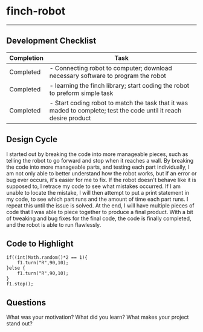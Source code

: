# finch-robot
---
## Development Checklist

| Completion  | Task |
| ------------- | ------------- |
| Completed | - Connecting robot to computer; download necessary software to program the robot|
| Completed | - learning the finch library; start coding the robot to preform simple task  |
| Completed | - Start coding robot to match the task that it was maded to complete; test the code until it reach desire product |

## Design Cycle
I started out by breaking the code into more manageable pieces, such as telling the robot to go forward and stop when it reaches a wall. By breaking the code into more manageable parts, and testing each part individually, I am not only able to better understand how the robot works, but if an error or bug ever occurs, it's easier for me to fix. If the robot doesn't behave like it is supposed to, I retrace my code to see what mistakes occurred. If I am unable to locate the mistake, I will then attempt to put a print statement in my code, to see which part runs and the amount of time each part runs. I repeat this until the issue is solved. At the end, I will have multiple pieces of code that I was able to piece together to produce a final product. With a bit of tweaking and bug fixes for the final code, the code is finally completed, and the robot is able to run flawlessly. 

## Code to Highlight
```
if((int)Math.random()*2 == 1){
	f1.turn("R",90,10);
}else {
	f1.turn("R",90,10);
}
f1.stop();
```
## Questions

What was your motivation?
What did you learn?
What makes your project stand out?
